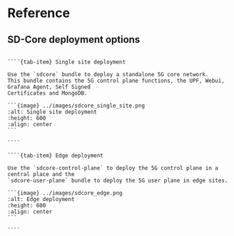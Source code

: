 # Reference

## SD-Core deployment options

`````{tab-set}
    
````{tab-item} Single site deployment

Use the `sdcore` bundle to deploy a standalone 5G core network.
This bundle contains the 5G control plane functions, the UPF, Webui, Grafana Agent, Self Signed 
Certificates and MongoDB.

```{image} ../images/sdcore_single_site.png
:alt: Single site deployment
:height: 600
:align: center
```

````

````{tab-item} Edge deployment

Use the `sdcore-control-plane` to deploy the 5G control plane in a central place and the 
`sdcore-user-plane` bundle to deploy the 5G user plane in edge sites.

```{image} ../images/sdcore_edge.png
:alt: Edge deployment
:height: 600
:align: center
```

````

`````
